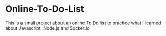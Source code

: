 # Online-To-Do-List
This is a small project about an online To Do list to practice what I learned about Javascript, Node.js and Socket.io
